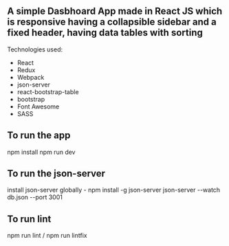 ## A simple Dasbhoard App made in React JS which is responsive having a collapsible sidebar and a fixed header, having data tables with sorting

Technologies used:

- React
- Redux
- Webpack
- json-server
- react-bootstrap-table
- bootstrap
- Font Awesome
- SASS

## To run the app

npm install
npm run dev

## To run the json-server

install json-server globally - npm install -g json-server
json-server --watch db.json --port 3001

## To run lint

npm run lint / npm run lintfix
